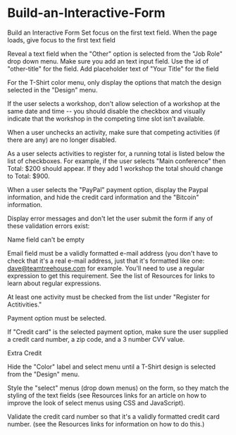 # Build-an-Interactive-Form
Build an Interactive Form
Set focus on the first text field. When the page loads, give focus to the first text field

 Reveal a text field when the "Other" option is selected from the "Job Role" drop down menu. Make sure you add an text input field. Use the id of "other-title" for the field. Add placeholder text of "Your Title" for the field

 For the T-Shirt color menu, only display the options that match the design selected in the "Design" menu.

 If the user selects a workshop, don't allow selection of a workshop at the same date and time -- you should disable the checkbox and visually indicate that the workshop in the competing time slot isn't available.

 When a user unchecks an activity, make sure that competing activities (if there are any) are no longer disabled.

 As a user selects activities to register for, a running total is listed below the list of checkboxes. For example, if the user selects "Main conference" then Total: $200 should appear. If they add 1 workshop the total should change to Total: $900.

 When a user selects the "PayPal" payment option, display the Paypal information, and hide the credit card information and the "Bitcoin" information.

 Display error messages and don't let the user submit the form if any of these validation errors exist:

Name field can't be empty

Email field must be a validly formatted e-mail address (you don't have to check that it's a real e-mail address, just that it's formatted like one: dave@teamtreehouse.com for example. You'll need to use a regular expression to get this requirement. See the list of Resources for links to learn about regular expressions.

At least one activity must be checked from the list under "Register for Actitivities."

Payment option must be selected.

If "Credit card" is the selected payment option, make sure the user supplied a credit card number, a zip code, and a 3 number CVV value.

Extra Credit

 Hide the "Color" label and select menu until a T-Shirt design is selected from the "Design" menu.

 Style the "select" menus (drop down menus) on the form, so they match the styling of the text fields (see Resources links for an article on how to improve the look of select menus using CSS and JavaScript).

 Validate the credit card number so that it's a validly formatted credit card number. (see the Resources links for information on how to do this.)
